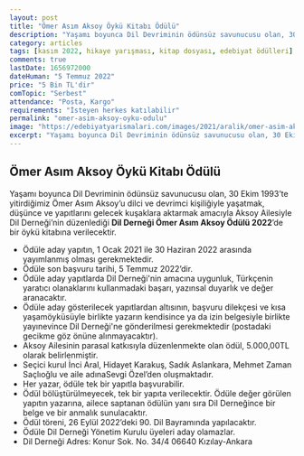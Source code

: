 ```yaml
---
layout: post
title: "Ömer Asım Aksoy Öykü Kitabı Ödülü"
description: "Yaşamı boyunca Dil Devriminin ödünsüz savunucusu olan, 30 Ekim 1993’te yitirdiğimiz Ömer Asım Aksoy’u dilci ve devrimci kişiliğiyle yaşatmak, düşünce ve yapıtlarını gelecek kuşaklara aktarmak amacıyla Aksoy Ailesiyle Dil Derneği’nin düzenlediği Dil Derneği Ömer Asım Aksoy Ödülü 2022’de bir öykü kitabına verilecektir."
category: articles
tags: [kasım 2022, hikaye yarışması, kitap dosyası, edebiyat ödülleri]
comments: true
lastDate: 1656972000
dateHuman: "5 Temmuz 2022"
price: "5 Bin TL'dir"
comTopic: "Serbest"
attendance: "Posta, Kargo"
requirements: "İsteyen herkes katılabilir"
permalink: "omer-asim-aksoy-oyku-odulu"
image: "https://edebiyatyarismalari.com/images/2021/aralik/omer-asim-aksoy-odulu.jpg"
excerpt: "Yaşamı boyunca Dil Devriminin ödünsüz savunucusu olan, 30 Ekim 1993’te yitirdiğimiz Ömer Asım Aksoy’u dilci ve devrimci kişiliğiyle yaşatmak, düşünce ve yapıtlarını gelecek kuşaklara aktarmak amacıyla Aksoy Ailesiyle Dil Derneği’nin düzenlediği <strong>Dil Derneği Ömer Asım Aksoy Ödülü 2022</strong>’de bir öykü kitabına verilecektir."
---
```


## Ömer Asım Aksoy Öykü Kitabı Ödülü
Yaşamı boyunca Dil Devriminin ödünsüz savunucusu olan, 30 Ekim 1993’te yitirdiğimiz Ömer Asım Aksoy’u dilci ve devrimci kişiliğiyle yaşatmak, düşünce ve yapıtlarını gelecek kuşaklara aktarmak amacıyla Aksoy Ailesiyle Dil Derneği’nin düzenlediği **Dil Derneği Ömer Asım Aksoy Ödülü 2022**’de bir öykü kitabına verilecektir.  

- Ödüle aday yapıtın, 1 Ocak 2021 ile 30 Haziran 2022 arasında yayımlanmış olması gerekmektedir.
- Ödüle son başvuru tarihi, 5 Temmuz 2022’dir.
- Ödüle aday yapıtlarda Dil Derneği'nin amacına uygunluk, Türkçenin yaratıcı olanaklarını kullanmadaki başarı, yazınsal duyarlık ve değer aranacaktır.
- Ödüle aday gösterilecek yapıtlardan altısının, başvuru dilekçesi ve kısa yaşamöyküsüyle birlikte yazarın kendisince ya da izin belgesiyle birlikte yayınevince Dil Derneği'ne gönderilmesi gerekmektedir (postadaki gecikme göz önüne alınmayacaktır).
- Aksoy Ailesinin parasal katkısıyla düzenlenmekte olan ödül, 5.000,00TL olarak belirlenmiştir.
- Seçici kurul İnci Aral, Hidayet Karakuş, Sadık Aslankara, Mehmet Zaman Saçlıoğlu ve aile adınaSevgi Özel’den oluşmaktadır.
- Her yazar, ödüle tek bir yapıtla başvurabilir.
- Ödül bölüştürülmeyecek, tek bir yapıta verilecektir. Ödüle değer görülen yapıtın yazarına, ailece saptanan ödülün yanı sıra Dil Derneğince bir belge ve bir anmalık sunulacaktır.
- Ödül töreni, 26 Eylül 2022’deki 90. Dil Bayramında yapılacaktır.
- Ödüle Dil Derneği Yönetim Kurulu üyeleri aday olamazlar.
- Dil Derneği Adres: Konur Sok. No. 34/4 06640 Kızılay-Ankara
